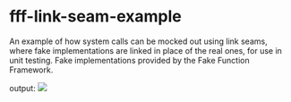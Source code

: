 # fff-link-seam-example
An example of how system calls can be mocked out using link seams, where fake implementations are linked in place of the real ones, for use in unit testing. Fake implementations provided by the Fake Function Framework.

output:
![](https://i.ibb.co/6J5zFyT/im.png)
